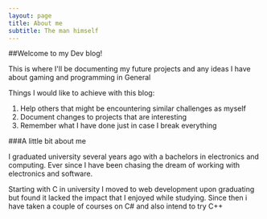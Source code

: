 ```yaml
---
layout: page
title: About me
subtitle: The man himself
---
```


##Welcome to my Dev blog!

This is where I'll be documenting my future projects and any ideas I have about gaming and programming in General

Things I would like to achieve with this blog:

1. Help others that might be encountering similar challenges as myself
2. Document changes to projects that are interesting
3. Remember what I have done just in case I break everything


###A little bit about me

I graduated university several years ago with a bachelors in electronics and computing. Ever since I have been chasing the dream of working with electronics and software.

Starting with C in university I moved to web development upon graduating but found it lacked the impact that I enjoyed while studying. Since then i have taken a couple of courses on C# and also intend to try C++
